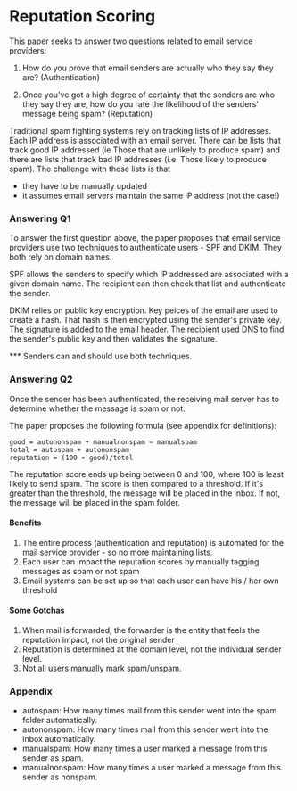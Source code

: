 # Reputation Scoring

This paper seeks to answer two questions related to email service providers:

1. How do you prove that email senders are actually who they say they are? (Authentication)

2. Once you've got a high degree of certainty that the senders are who they say they are, how do you rate the likelihood of the senders' message being spam? (Reputation)


Traditional spam fighting systems rely on tracking lists of IP addresses.  Each IP address is associated with an email server.  There can be lists that track good IP addressed (ie Those that are unlikely to produce spam) and there are lists that track bad IP addresses (i.e. Those likely to produce spam).  The challenge with these lists is that

* they have to be manually updated
* it assumes email servers maintain the same IP address (not the case!)


### Answering Q1

To answer the first question above, the paper proposes that email service providers use two techniques to authenticate users - SPF and DKIM.  They both rely on domain names.

SPF allows the senders to specify which IP addressed are associated with a given domain name.  The recipient can then check that list and authenticate the sender.

DKIM relies on public key encryption.  Key peices of the email are used to create a hash.  That hash is then encrypted using the sender's private key.  The signature is added to the email header.  The recipient used DNS to find the sender's public key and then validates the signature.

*** Senders can and should use both techniques.

### Answering Q2

Once the sender has been authenticated, the receiving mail server has to determine whether the message is spam or not.

The paper proposes the following formula (see appendix for definitions):

```
good = autononspam + manualnonspam − manualspam
total = autospam + autononspam
reputation = (100 ∗ good)/total
```

The reputation score ends up being between 0 and 100, where 100 is least likely to send spam.  The score is then compared to a threshold.  If it's greater than the threshold, the message will be placed in the inbox.  If not, the message will be placed in the spam folder.

#### Benefits
1. The entire process (authentication and reputation) is automated for the mail service provider - so no more maintaining lists.
2. Each user can impact the reputation scores by manually tagging messages as spam or not spam
3. Email systems can be set up so that each user can have his / her own threshold


#### Some Gotchas
1. When mail is forwarded, the forwarder is the entity that feels the reputation impact, not the original sender
2. Reputation is determined at the domain level, not the individual sender level.
3. Not all users manually mark spam/unspam.


### Appendix

* autospam: How many times mail from this sender went into the spam folder automatically.
* autononspam: How many times mail from this sender went into the inbox automatically.
* manualspam: How many times a user marked a message from this sender as spam.
* manualnonspam: How many times a user marked a message from this sender as nonspam.
